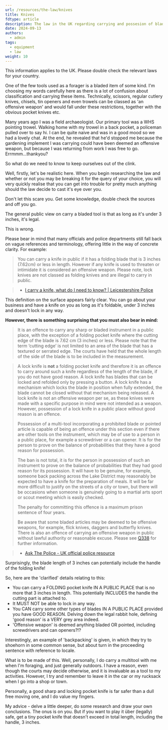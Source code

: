```yaml
---
url: /resources/the-law/knives
title: Knives
fdtype: article
description: The law in the UK regarding carrying and possesion of blades
date: 2024-09-13
authors:
  - admin
tags:
  - equipment
  - law
weight: 10
---
```


This information applies to the UK. Please double check the relevant laws for your country.


One of the few tools used as a forager is a bladed item of some kind. I'm choosing my words carefully here as there is a lot of confusion about classification and carrying these items.
Technically, scissors, regular cutlery knives, chisels, tin openers and even trowels can be classed as 'an offensive weapon' and would fall under these restrictions, together with the obvious pocket knives etc.

Many years ago I was a field archaeologist. Our primary tool was a WHS pointing trowel. Walking home with my trowel in a back pocket, a policeman pulled over to say hi. I can be quite naive and was in a good mood so we had a lovely chat. At the end, he revealed that he'd stopped me because the gardening implement I was carrying could have been deemed an offensive weapon, but because I was returning from work I was free to go. Errmmm...thankyou?

So what do we need to know to keep ourselves out of the clink.

Well, firstly, let's be realistic here. When you begin researching the law and whether or not you may be breaking it for the query of your choice, you will very quickly realise that you can get into trouble for pretty much anything should the law decide to cast it's eye over you.

Don't let this scare you. Get some knowledge, double check the sources and off you go.

The general public view on carry a bladed tool is that as long as it's under 3 inches, it's legal.

This is wrong.

Please bear in mind that many officials and police departments still fall back on vague references and terminology, offering little in the way of concrete clarity. For example:

> You can carry a knife in public if it has a folding blade that is 3 inches (7.62cm) or less in length. However if any knife is used to threaten or intimidate it is considered an offensive weapon. Please note, lock knives are not classed as folding knives and are illegal to carry in public.

> - [I carry a knife, what do I need to know? | Leicestershire Police](https://www.leics.police.uk/police-forces/leicestershire-police/areas/leicestershire-force-content/c/campaigns/2019/knife-crime/i-carry-a-knife-what-do-i-need-to-know/)


This definition on the surface appears fairly clear. You can go about your business and have a knife on you as long as it's foldable, under 3 inches and doesn't lock in any way.


**However, there is something surprising that you must also bear in mind:**


> It is an offence to carry any sharp or bladed instrument in a public place, with the exception of a folding pocket knife where the cutting edge of the blade is 7.62 cm (3 inches) or less. Please note that the term ‘cutting edge’ is not limited to an area of the blade that has a textured or serrated edge. The courts have held that the whole length of the side of the blade is to be included in the measurement.

> A lock knife is **not** a folding pocket knife and therefore it is an offence to carry around such a knife regardless of the length of the blade, if you do not have good reason. A lock knife has blades that can be locked and refolded only by pressing a button. A lock knife has a mechanism which locks the blade in position when fully extended, the blade cannot be closed without that mechanism being released. A lock knife is not an offensive weapon per se, as these knives were made with a specific purpose in mind were not intended as a weapon. However, possession of a lock knife in a public place without good reason is an offence.
>
> Possession of a multi-tool incorporating a prohibited blade or pointed article is capable of being an offence under this section even if there are other tools on the instrument, which may be of use to a person in a public place, for example a screwdriver or a can opener. It is for the person to prove on the balance of probabilities that they have a good reason for possession.
>
> The ban is not total, it is for the person in possession of such an instrument to prove on the balance of probabilities that they had good reason for its possession. It will have to be genuine, for example, someone back packing across the Lake District may reasonably be expected to have a knife for the preparation of meals. It will be far more difficult to justify on the streets of a city or town, but there will be occasions when someone is genuinely going to a martial arts sport or scout meeting which is easily checked.
>
> The penalty for committing this offence is a maximum prison sentence of four years.
>
> Be aware that some bladed articles may be deemed to be offensive weapons, for example, flick knives, daggers and butterfly knives. There is also an offence of carrying an offensive weapon in public without lawful authority or reasonable excuse. Please see [Q338](https://www.askthe.police.uk/faq/?id=0b44af6b-12db-eb11-bacb-0022483f5223) for further information.

> - [Ask The Police - UK official police resource](https://www.askthe.police.uk/faq/?id=f843af6b-12db-eb11-bacb-0022483f5223)


Surprisingly, the blade length of 3 inches can potentially include the handle of the folding knife!

So, here are the 'clarified' details relating to this:

- You can carry a FOLDING pocket knife IN A PUBLIC PLACE that is no more that 3 inches in length. This potentially INCLUDES the handle the cutting part is attached to.
- It MUST NOT be able to lock in any way.
- You CAN carry some other types of blades IN A PUBLIC PLACE provided you have GOOD REASON. Delving down the legal rabbit hole, defining 'good reason' is a VERY grey area indeed.
- 'Offensive weapon' is deemed anything bladed OR pointed, including screwdrivers and can openers?!?

Interestingly, an example of 'backpacking' is given, in which they try to shoehorn in some common sense, but about turn in the proceeding sentence with reference to locale.


What is to be made of this. Well, personally, I do carry a multitool with me when I'm foraging, and just generally outdoors. I have a reason, even though the courts may decide otherwise, and it is invaluable as a tool to my activities. However, I try and remember to leave it in the car or my rucksack when I go into a shop or town. 

Personally, a good sharp and locking pocket knife is far safer than a dull free moving one, and I do value my fingers.

My advice - delve a little deeper, do some research and draw your own conclusions. The onus is on you. But if you want to play it über (legally) safe, get a tiny pocket knife that doesn't exceed in total length, including the handle, 3 inches.